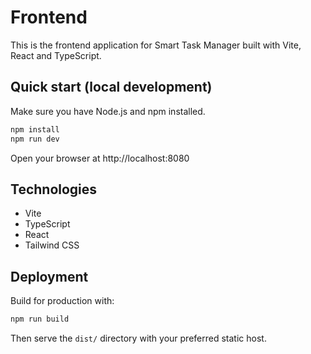 # Frontend

This is the frontend application for Smart Task Manager built with Vite, React and TypeScript.

## Quick start (local development)

Make sure you have Node.js and npm installed.

```powershell
npm install
npm run dev
```

Open your browser at http://localhost:8080

## Technologies

- Vite
- TypeScript
- React
- Tailwind CSS

## Deployment

Build for production with:

```powershell
npm run build
```

Then serve the `dist/` directory with your preferred static host.
